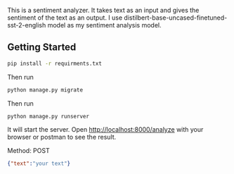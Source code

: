 This is a sentiment analyzer. It takes text as an input and gives the sentiment of the text as an output. I use distilbert-base-uncased-finetuned-sst-2-english model as my sentiment analysis model.

## Getting Started

```bash
pip install -r requirments.txt
```
Then run

```bash
python manage.py migrate
```
Then run 
```bash
python manage.py runserver
```
It will start the server.
Open [http://localhost:8000/analyze](http://localhost:8000/analyze) with your browser or postman to see the result.

Method: POST
```json
{"text":"your text"}
```


